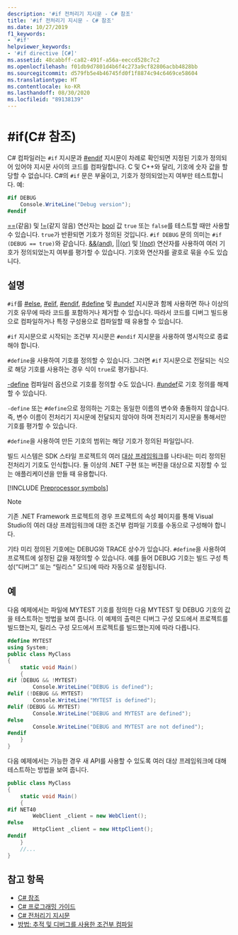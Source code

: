```yaml
---
description: '#if 전처리기 지시문 - C# 참조'
title: '#if 전처리기 지시문 - C# 참조'
ms.date: 10/27/2019
f1_keywords:
- '#if'
helpviewer_keywords:
- '#if directive [C#]'
ms.assetid: 48cabbff-ca82-491f-a56a-eeccd528c7c2
ms.openlocfilehash: f01db9d7801d4b6f4c273a9cf82806acbb4828bb
ms.sourcegitcommit: d579fb5e4b46745fd0f1f8874c94c6469ce58604
ms.translationtype: HT
ms.contentlocale: ko-KR
ms.lasthandoff: 08/30/2020
ms.locfileid: "89138139"
---
```

# <a name="if-c-reference"></a>#if(C# 참조)

C# 컴파일러는 `#if` 지시문과 [#endif](preprocessor-endif.md) 지시문이 차례로 확인되면 지정된 기호가 정의되어 있어야 지시문 사이의 코드를 컴파일합니다. C 및 C++와 달리, 기호에 숫자 값을 할당할 수 없습니다. C#의 `#if` 문은 부울이고, 기호가 정의되었는지 여부만 테스트합니다. 예:

```csharp
#if DEBUG
    Console.WriteLine("Debug version");
#endif
```

[==](../operators/equality-operators.md#equality-operator-)(같음) 및 [!=](../operators/equality-operators.md#inequality-operator-)(같지 않음) 연산자는 [bool](../builtin-types/bool.md) 값 `true` 또는 `false`를 테스트할 때만 사용할 수 있습니다. `true`가 반환되면 기호가 정의된 것입니다. `#if DEBUG` 문의 의미는 `#if (DEBUG == true)`와 같습니다. [&&(and)](../operators/boolean-logical-operators.md#conditional-logical-and-operator-), [&#124;&#124;(or)](../operators/boolean-logical-operators.md#conditional-logical-or-operator-) 및 [!(not)](../operators/boolean-logical-operators.md#logical-negation-operator-) 연산자를 사용하여 여러 기호가 정의되었는지 여부를 평가할 수 있습니다. 기호와 연산자를 괄호로 묶을 수도 있습니다.

## <a name="remarks"></a>설명

`#if`를 [#else](preprocessor-else.md), [#elif](preprocessor-elif.md), [#endif](preprocessor-endif.md), [#define](preprocessor-define.md) 및 [#undef](preprocessor-undef.md) 지시문과 함께 사용하면 하나 이상의 기호 유무에 따라 코드를 포함하거나 제거할 수 있습니다. 따라서 코드를 디버그 빌드용으로 컴파일하거나 특정 구성용으로 컴파일할 때 유용할 수 있습니다.

`#if` 지시문으로 시작되는 조건부 지시문은 `#endif` 지시문을 사용하여 명시적으로 종료해야 합니다.

`#define`을 사용하여 기호를 정의할 수 있습니다. 그러면 `#if` 지시문으로 전달되는 식으로 해당 기호를 사용하는 경우 식이 `true`로 평가됩니다.

[-define](../compiler-options/define-compiler-option.md) 컴파일러 옵션으로 기호를 정의할 수도 있습니다. [#undef](preprocessor-undef.md)로 기호 정의를 해제할 수 있습니다.

`-define` 또는 `#define`으로 정의하는 기호는 동일한 이름의 변수와 충돌하지 않습니다. 즉, 변수 이름이 전처리기 지시문에 전달되지 않아야 하며 전처리기 지시문을 통해서만 기호를 평가할 수 있습니다.

`#define`을 사용하여 만든 기호의 범위는 해당 기호가 정의된 파일입니다.

빌드 시스템은 SDK 스타일 프로젝트의 여러 [대상 프레임워크](../../../standard/frameworks.md)를 나타내는 미리 정의된 전처리기 기호도 인식합니다. 둘 이상의 .NET 구현 또는 버전을 대상으로 지정할 수 있는 애플리케이션을 만들 때 유용합니다.

[!INCLUDE [Preprocessor symbols](~/includes/preprocessor-symbols.md)]

> [!NOTE]
> 기존 .NET Framework 프로젝트의 경우 프로젝트의 속성 페이지를 통해 Visual Studio의 여러 대상 프레임워크에 대한 조건부 컴파일 기호를 수동으로 구성해야 합니다.

기타 미리 정의된 기호에는 DEBUG와 TRACE 상수가 있습니다. `#define`을 사용하여 프로젝트에 설정된 값을 재정의할 수 있습니다. 예를 들어 DEBUG 기호는 빌드 구성 특성(“디버그” 또는 “릴리스” 모드)에 따라 자동으로 설정됩니다.

## <a name="examples"></a>예

다음 예제에서는 파일에 MYTEST 기호를 정의한 다음 MYTEST 및 DEBUG 기호의 값을 테스트하는 방법을 보여 줍니다. 이 예제의 출력은 디버그 구성 모드에서 프로젝트를 빌드했는지, 릴리스 구성 모드에서 프로젝트를 빌드했는지에 따라 다릅니다.

```csharp
#define MYTEST
using System;
public class MyClass
{
    static void Main()
    {
#if (DEBUG && !MYTEST)
        Console.WriteLine("DEBUG is defined");
#elif (!DEBUG && MYTEST)
        Console.WriteLine("MYTEST is defined");
#elif (DEBUG && MYTEST)
        Console.WriteLine("DEBUG and MYTEST are defined");  
#else
        Console.WriteLine("DEBUG and MYTEST are not defined");
#endif
    }
}
```

다음 예제에서는 가능한 경우 새 API를 사용할 수 있도록 여러 대상 프레임워크에 대해 테스트하는 방법을 보여 줍니다.

```csharp
public class MyClass
{
    static void Main()
    {
#if NET40
        WebClient _client = new WebClient();
#else
        HttpClient _client = new HttpClient();
#endif
    }
    //...
}
```

## <a name="see-also"></a>참고 항목

- [C# 참조](../index.md)
- [C# 프로그래밍 가이드](../../programming-guide/index.md)
- [C# 전처리기 지시문](index.md)
- [방법: 추적 및 디버그를 사용한 조건부 컴파일](../../../framework/debug-trace-profile/how-to-compile-conditionally-with-trace-and-debug.md)
